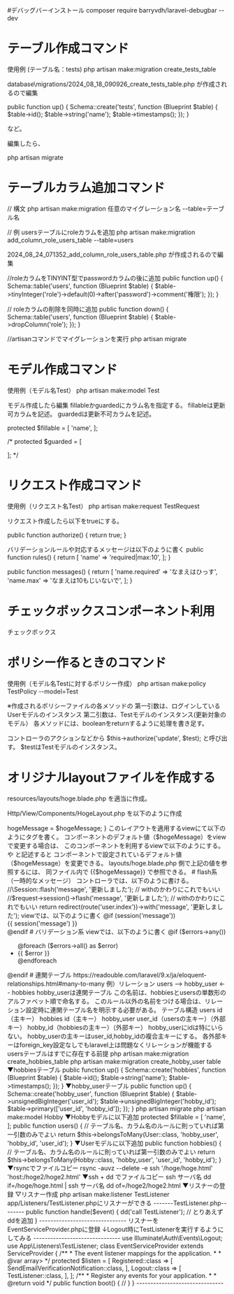 #デバッグバーインストール
composer require barryvdh/laravel-debugbar --dev

# テーブル作成コマンド
使用例 (テーブル名：tests)
php artisan make:migration create_tests_table

database\migrations/2024_08_18_090926_create_tests_table.php
が作成されるので編集

public function up()
{
    Schema::create('tests', function (Blueprint $table) {
        $table->id();
        $table->string('name');
        $table->timestamps();
    });
}

など。

編集したら、

php artisan migrate

# テーブルカラム追加コマンド
// 構文
php artisan make:migration 任意のマイグレーション名 --table=テーブル名

// 例 usersテーブルにroleカラムを追加
php artisan make:migration add_column_role_users_table --table=users

2024_08_24_071352_add_column_role_users_table.php
が作成されるので編集

//roleカラムをTINYINT型でpasswordカラムの後に追加
public function up()
{
	Schema::table('users', function (Blueprint $table) {
	  $table->tinyInteger('role')->default(0)->after('password')->comment('権限');
	});
}

// roleカラムの削除を同時に追加
public function down()
{
    Schema::table('users', function (Blueprint $table) {
      $table->dropColumn('role');
    });
}

//artisanコマンドでマイグレーションを実行
php artisan migrate


# モデル作成コマンド
使用例（モデル名Test）
php artisan make:model Test

モデル作成したら編集
fillableかguardedにカラム名を指定する。
fillableは更新可カラムを記述。
guardedは更新不可カラムを記述。

protected $fillable = [
    'name',
];

/*
protected $guarded = [
    
];
*/

# リクエスト作成コマンド
使用例（リクエスト名Test）
php artisan make:request TestRequest

リクエスト作成したら以下をtrueにする。

public function authorize()
{
    return true;
}

バリデーションルールや対応するメッセージは以下のように書く
public function rules()
{
    return [
        'name' => 'required|max:10',
    ];
}

public function messages() {
    return [
        'name.required' => 'なまえはひっす',
        'name.max' => 'なまえは10もじいないで',
    ];
}



# チェックボックスコンポーネント利用
<x-checkbox-input name="hoge[]" value="{{hoge}}" :default="$hoge_default" />チェックボックス

# ポリシー作るときのコマンド
使用例（モデル名Testに対するポリシー作成）
php artisan make:policy TestPolicy --model=Test

※作成されるポリシーファイルの各メソッドの
第一引数は、ログインしているUserモデルのインスタンス
第二引数は、Testモデルのインスタンス(更新対象のモデル）
各メソッドには、booleanをreturnするように処理を書き足す。

コントローラのアクションなどから
$this->authorize('update', $test);
と呼び出す。
$testはTestモデルのインスタンス。

# オリジナルlayoutファイルを作成する

resources/layouts/hoge.blade.php
を適当に作成。

Http/View/Components/HogeLayout.php
を以下のように作成

<?php

namespace App\View\Components;

use Illuminate\View\Component;
use Illuminate\View\View;

class HogeLayout extends Component
{
	public function render(): View
	{
		return view('layouts.hoge');
	}
}

このコンポーネントクラスにデフォルト値を与えたい場合は、コンストラクタをつかってメンバ変数を設定する

public $hogeMessage; // これ無いとviewに値が渡らないので注意

public function __construct($hogeMessage="デフォルトメッセージ") { // view側でこのデフォルト値を変更するには、hoge-messageと記述する
	$this->hogeMessage = $hogeMessage;
}

このレイアウトを適用するviewにて以下のようにタグを書く。

<x-hoge-layout>
</x-hoge-layout>

コンポーネントのデフォルト値（$hogeMessage）をviewで変更する場合は、
このコンポーネントを利用するviewで以下のようにする。

<x-hoge-layout hoge-message="なんとか">
や
<x-hoge-layout :hoge-message="$hoge_message">
と記述すると

コンポーネントで設定されているデフォルト値（$hogeMessage）を変更できる。

layouts/hoge.blade.php
側で上記の値を参照するには、
同ファイル内で
{{$hogeMessage}}
で参照できる。

# flash系（一時的なメッセージ）
コントローラでは、以下のように書ける。

//\Session::flash('message', '更新しました'); // withのかわりにこれでもいい
//$request->session()->flash('message', '更新しました'); // withのかわりにこれでもいい
        
return redirect(route('user.index'))->with('message', '更新しました');


viewでは、以下のように書く
@if (session('message'))
    <div>
        {{ session('message') }}
    </div>
@endif

# バリデーション系
viewでは、以下のように書く

@if ($errors->any())
<div>
	<ul>
		@foreach ($errors->all() as $error)
			<li>{{ $error }}</li>
		@endforeach
	</ul>
</div>
@endif

# 連関テーブル
https://readouble.com/laravel/9.x/ja/eloquent-relationships.html#many-to-many
例）リレーション
users --> hobby_user <-- hobbies

hobby_userは連関テーブル
この名前は、hobbiesとusersの単数形のアルファベット順で命名する。
このルール以外の名前をつける場合は、リレーション設定時に連関テーブル名を明示する必要がある。

テーブル構造

users
id（主キー）

hobbies
id（主キー）

hobby_user
user_id（usersの主キー）（外部キー）
hobby_id（hobbiesの主キー）（外部キー）

hobby_userにidは特にいらない。
hobby_userの主キーはuser_id,hobby_idの複合主キーにする。
各外部キーはforeign_key設定なしでもlaravel上は問題なくリレーションが機能する

usersテーブルはすでに存在する前提
php artisan make:migration create_hobbies_table
php artisan make:migration create_hobby_user table

▼hobbiesテーブル
public function up()
{
    Schema::create('hobbies', function (Blueprint $table) {
        $table->id();
        $table->string('name');
        $table->timestamps();
    });
}

▼hobby_userテーブル
public function up()
{
    Schema::create('hobby_user', function (Blueprint $table) {
        $table->unsignedBigInteger('user_id');
        $table->unsignedBigInteger('hobby_id');
        $table->primary(['user_id', 'hobby_id']);
    });
}

php artisan migrate

php artisan make:model Hobby

▼Hobbyモデルに以下追加
protected $fillable = [
   'name',
];

public function users()
{
	// テーブル名、カラム名のルールに則っていれば第一引数のみでよい
    return $this->belongsToMany(User::class, 'hobby_user', 'hobby_id', 'user_id');
}

▼Userモデルに以下追加
public function hobbies()
{
	// テーブル名、カラム名のルールに則っていれば第一引数のみでよい
    return $this->belongsToMany(Hobby::class, 'hobby_user', 'user_id', 'hobby_id');
}

▼rsyncでファイルコピー
rsync -auvz --delete -e ssh '/hoge/hoge.html' 'host:/hoge2/hoge2.html'

▼ssh + dd でファイルコピー
ssh サーバ名 dd if=/hoge/hoge.html | ssh サーバ名 dd of=/hoge2/hoge2.html

▼リスナーの登録
▽リスナー作成
php artisan make:listener TestListener

app/Listeners/TestListener.phpにリスナーができる

-------TestListener.php--------
public function handle($event)
{
        dd('call TestListener'); // とりあえずddを追加
}
-------------------------------

リスナーをEventServiceProvider.phpに登録

↓Logout時にTestListenerを実行するようにしてみる
-------------------------------
use Illuminate\Auth\Events\Logout;
use App\Listeners\TestListener;

class EventServiceProvider extends ServiceProvider
{
    /**
     * The event listener mappings for the application.
     *
     * @var array<class-string, array<int, class-string>>
     */
    protected $listen = [
        Registered::class => [
            SendEmailVerificationNotification::class,
        ],
        Logout::class => [
            TestListener::class,
        ],
    ];

    /**
     * Register any events for your application.
     *
     * @return void
     */
    public function boot()
    {
        //
    }
}
-------------------------------
